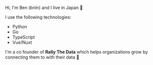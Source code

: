 Hi, I'm Ben (bnln) and I live in Japan 🗾

I use the following technologies:
* Python 
* Go
* TypeScript
* Vue/Nuxt

I'm a co founder of **Rally The Data** which helps organizations grow by connecting them to with their data 🚀
